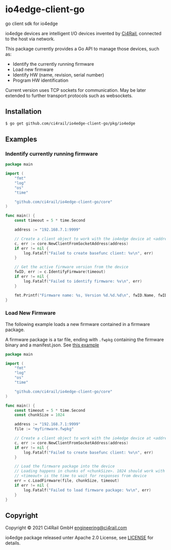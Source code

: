 # io4edge-client-go
go client sdk for io4edge

io4edge devices are intelligent I/O devices invented by [Ci4Rail](www.ci4rail.com), connected to the host via network.

This package currently provides a Go API to manage those devices, such as:
* Identify the currently running firmware
* Load new firmware
* Identify HW (name, revision, serial number)
* Program HW identification

Current version uses TCP sockets for communication. May be later extended to further transport protocols such as websockets.

## Installation

```bash
$ go get github.com/ci4rail/io4edge-client-go/pkg/io4edge
```

## Examples

### Indentify currently running firmware

```go
package main

import (
	"fmt"
	"log"
	"os"
	"time"

	"github.com/ci4rail/io4edge-client-go/core"
)

func main() {
	const timeout = 5 * time.Second

	address := "192.168.7.1:9999"

	// Create a client object to work with the io4edge device at <address>
	c, err := core.NewClientFromSocketAddress(address)
	if err != nil {
		log.Fatalf("Failed to create basefunc client: %v\n", err)
	}

	// Get the active firmware version from the device
	fwID, err := c.IdentifyFirmware(timeout)
	if err != nil {
		log.Fatalf("Failed to identify firmware: %v\n", err)
	}

	fmt.Printf("Firmware name: %s, Version %d.%d.%d\n", fwID.Name, fwID.MajorVersion, fwID.MinorVersion, fwID.PatchVersion)
}
```

### Load New Firmware

The following example loads a new firmware contained in a firmware package.

A firmware package is a tar file, ending with `.fwpkg` containing the firmware binary and a manifest.json. See [this example](pkg/io4edge/fwpkg/testdata/t1.fwpkg)

```go
package main

import (
	"fmt"
	"log"
	"os"
	"time"

	"github.com/ci4rail/io4edge-client-go/core"
)

func main() {
	const timeout = 5 * time.Second
	const chunkSize = 1024

	address := "192.168.7.1:9999"
	file := "myfirmware.fwpkg"

	// Create a client object to work with the io4edge device at <address>
	c, err := core.NewClientFromSocketAddress(address)
	if err != nil {
		log.Fatalf("Failed to create basefunc client: %v\n", err)
	}

	// Load the firmware package into the device
	// Loading happens in chunks of <chunkSize>. 1024 should work with each device
	// <timeout> is the time to wait for responses from device
	err = c.LoadFirmware(file, chunkSize, timeout)
	if err != nil {
		log.Fatalf("Failed to load firmware package: %v\n", err)
	}
}
```

## Copyright

Copyright © 2021 Ci4Rail GmbH <engineering@ci4rail.com>

io4edge package released unter Apache 2.0 License, see [LICENSE](LICENSE) for details.
